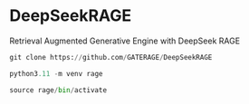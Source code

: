 # DeepSeekRAGE
Retrieval Augmented Generative Engine with DeepSeek RAGE

```python
git clone https://github.com/GATERAGE/DeepSeekRAGE
```
```python
python3.11 -m venv rage
```
```python
source rage/bin/activate
```
```python
